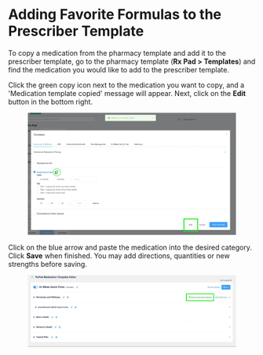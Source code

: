 # Adding Favorite Formulas to the Prescriber Template

To copy a medication from the pharmacy template and add it to the prescriber template, go to the pharmacy template (**Rx Pad > Templates**) and find the medication you would like to add to the prescriber template.

Click the green copy icon next to the medication you want to copy, and a 'Medication template copied' message will appear. Next, click on the **Edit** button in the bottom right.

<figure><img src="../.gitbook/assets/image (61).png" alt=""><figcaption></figcaption></figure>

Click on the blue arrow and paste the medication into the desired category. Click **Save** when finished. You may add directions, quantities or new strengths before saving.

<figure><img src="../.gitbook/assets/image (62).png" alt=""><figcaption></figcaption></figure>
